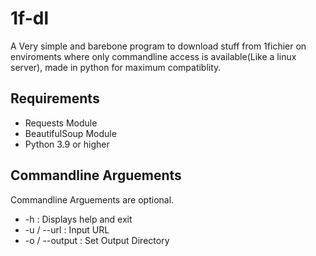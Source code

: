 # 1f-dl
A Very simple and barebone program to download stuff from 1fichier on enviroments where only commandline access is available(Like a linux server), made in python for maximum compatiblity.

<H2> Requirements </H2>
<UL>
  <LI> Requests Module</LI>
  <LI> BeautifulSoup Module</LI>
  <LI> Python 3.9 or higher </LI>
</UL>



<H2> Commandline Arguements </H2>
Commandline Arguements are optional.
<UL>
  <LI> -h            : Displays help and exit</LI>
  <LI> -u / --url    : Input URL</LI>
  <LI> -o / --output : Set Output Directory </LI>
</UL>
